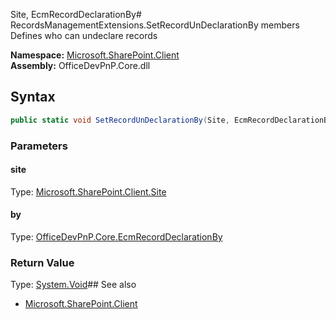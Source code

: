 Site, EcmRecordDeclarationBy# RecordsManagementExtensions.SetRecordUnDeclarationBy members
Defines who can undeclare records  

**Namespace:** [Microsoft.SharePoint.Client](Microsoft.SharePoint.Client.md)  
**Assembly:** OfficeDevPnP.Core.dll  
## Syntax
```C#
public static void SetRecordUnDeclarationBy(Site, EcmRecordDeclarationBy)
```
### Parameters
#### site
Type: [Microsoft.SharePoint.Client.Site](Microsoft.SharePoint.Client.Site.md) 
#### 
#### by
Type: [OfficeDevPnP.Core.EcmRecordDeclarationBy](OfficeDevPnP.Core.EcmRecordDeclarationBy.md) 
#### 
### Return Value
Type: [System.Void](System.Void.md)## See also
- [Microsoft.SharePoint.Client](Microsoft.SharePoint.Client.md)
